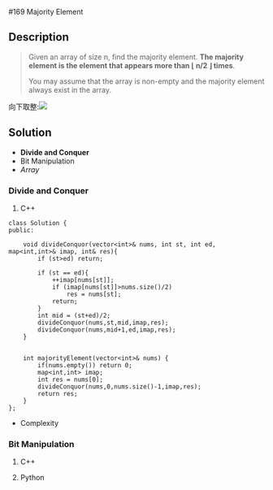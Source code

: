 #169 Majority Element
## Description
> Given an array of size n, find the majority element. **The majority element 
> is the element that appears more than ⌊ n/2 ⌋ times**.
> 
> You may assume that the array is non-empty and the majority element always 
> exist in the array.

向下取整:![](https://wikimedia.org/api/rest_v1/media/math/render/svg/f0ec449ec02f0c040dba1a7ca56c5fa73550459d)

## Solution
- **Divide and Conquer**
- Bit Manipulation
- *Array*

### Divide and Conquer
1. C++
```
class Solution {
public:
    
    void divideConquor(vector<int>& nums, int st, int ed, map<int,int>& imap, int& res){
        if (st>ed) return;
        
        if (st == ed){
            ++imap[nums[st]];
            if (imap[nums[st]]>nums.size()/2)
                res = nums[st];  
            return;
        }
        int mid = (st+ed)/2;
        divideConquor(nums,st,mid,imap,res);
        divideConquor(nums,mid+1,ed,imap,res);
    }      
        
    
    int majorityElement(vector<int>& nums) {
        if(nums.empty()) return 0;
        map<int,int> imap;
        int res = nums[0];
        divideConquor(nums,0,nums.size()-1,imap,res);
        return res;
    }
};
```
- Complexity

### Bit Manipulation

1. C++


2. Python

 

